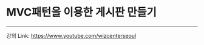 # MVC패턴을 이용한 게시판 만들기
***
강의 Link: <a href="https://www.youtube.com/wizcenterseoul">https://www.youtube.com/wizcenterseoul</a>
